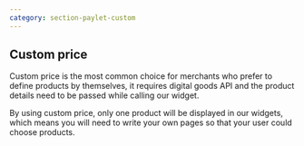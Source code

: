 ```yaml
---
category: section-paylet-custom
---
```

## Custom price

Custom price is the most common choice for merchants who prefer to define products by themselves, it requires digital goods API and the product details need to be passed while calling our widget.

By using custom price, only one product will be displayed in our widgets, which means you will need to write your own pages so that your user could choose products.